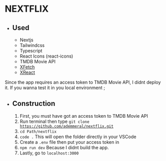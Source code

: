 # NEXTFLIX
* ## Used
  + Nextjs
  + Tailwindcss
  + Typescript
  + React Icons (react-icons)
  + TMDB Movie API
  + [XFetch](https://github.com/ademmeral/XFetch)
  + [XReact](https://github.com/ademmeral/XReact)

Since the app requires an access token to TMDB Movie API, I didnt deploy it.
If you wanna test it in you local environment ;
* ## Construction
  1. First, you must have got an access token to TMDB Movie API
  2. Run terminal then type <code>git clone https://github.com/ademmeral/nextflix.git</code>
  3. <code>cd Path/nextflix</code>
  4. <code>code .</code> This will open the folder directly in your VSCode
  5. Create a <code>.env</code> file then put your access token in
  6. <code>npm run dev</code> Because I didnt build the app. 
  7. Lastly, go to <code>localhost:3000</code> 
